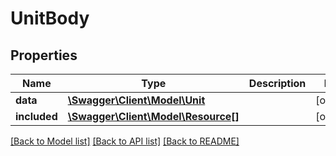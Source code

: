 # UnitBody

## Properties
Name | Type | Description | Notes
------------ | ------------- | ------------- | -------------
**data** | [**\Swagger\Client\Model\Unit**](Unit.md) |  | [optional] 
**included** | [**\Swagger\Client\Model\Resource[]**](Resource.md) |  | [optional] 

[[Back to Model list]](../../README.md#documentation-for-models) [[Back to API list]](../../README.md#documentation-for-api-endpoints) [[Back to README]](../../README.md)

